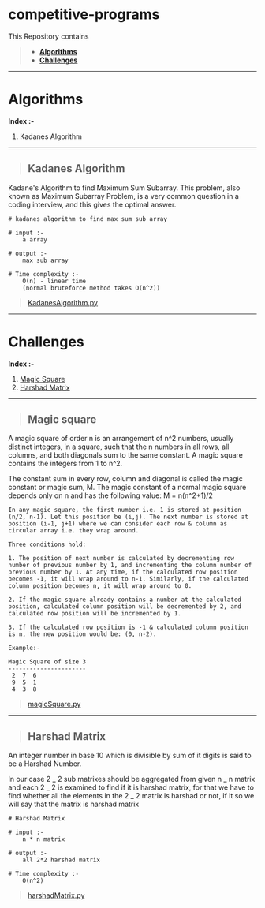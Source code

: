 # **competitive-programs**

This Repository contains

> - [**Algorithms**](https://github.com/ThayalanGR/competitive-programs#algorithms)
> - [**Challenges**](https://github.com/ThayalanGR/competitive-programs#challenges)

---

# Algorithms

**Index :-**

1. Kadanes Algorithm

---

> ## Kadanes Algorithm

Kadane's Algorithm to find Maximum Sum Subarray.
This problem, also known as Maximum Subarray Problem, is a very common question in a coding interview, and this gives the optimal answer.

```language
# kadanes algorithm to find max sum sub array

# input :-
    a array

# output :-
    max sub array

# Time complexity :-
    O(n) - linear time
    (normal bruteforce method takes O(n^2))

```

> [KadanesAlgorithm.py](https://github.com/ThayalanGR/competitive-programs/blob/master/algorithms/kadanesAlgorithm.py)

---

# Challenges

**Index :-**

1. [Magic Square](https://link)
2. [Harshad Matrix](https://link)

---

> ## Magic square

A magic square of order n is an arrangement of n^2 numbers, usually distinct integers, in a square, such that the n numbers in all rows, all columns, and both diagonals sum to the same constant. A magic square contains the integers from 1 to n^2.

The constant sum in every row, column and diagonal is called the magic constant or magic sum, M. The magic constant of a normal magic square depends only on n and has the following value:
M = n(n^2+1)/2

```language
In any magic square, the first number i.e. 1 is stored at position (n/2, n-1). Let this position be (i,j). The next number is stored at position (i-1, j+1) where we can consider each row & column as circular array i.e. they wrap around.

Three conditions hold:

1. The position of next number is calculated by decrementing row number of previous number by 1, and incrementing the column number of previous number by 1. At any time, if the calculated row position becomes -1, it will wrap around to n-1. Similarly, if the calculated column position becomes n, it will wrap around to 0.

2. If the magic square already contains a number at the calculated position, calculated column position will be decremented by 2, and calculated row position will be incremented by 1.

3. If the calculated row position is -1 & calculated column position is n, the new position would be: (0, n-2).

Example:-

Magic Square of size 3
----------------------
 2  7  6
 9  5  1
 4  3  8

```

> [magicSquare.py](https://github.com/ThayalanGR/competitive-programs/blob/master/challenges/magicSquare.py)

---

> ## Harshad Matrix

An integer number in base 10 which is divisible by sum of it digits is said to be a Harshad Number.

In our case 2 _ 2 sub matrixes should be aggregated from given n _ n matrix and each 2 _ 2 is examined to find if it is harshad matrix, for that we have to find whether all the elements in the 2 _ 2 matrix is harshad or not, if it so we will say that the matrix is harshad matrix

```language
# Harshad Matrix

# input :-
    n * n matrix

# output :-
    all 2*2 harshad matrix

# Time complexity :-
    O(n^2)
```

> [harshadMatrix.py](https://github.com/ThayalanGR/competitive-programs/blob/master/challenges/harshadMatrix.py)

